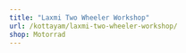 ```yaml
---
title: "Laxmi Two Wheeler Workshop"
url: /kottayam/laxmi-two-wheeler-workshop/
shop: Motorrad
---
```

